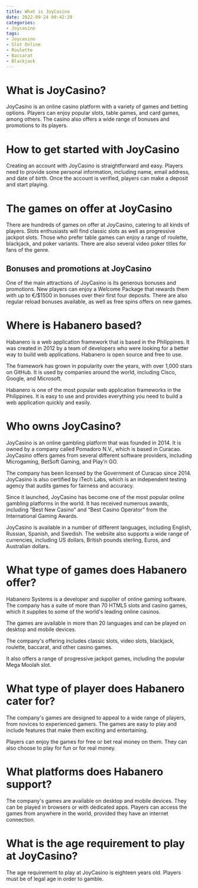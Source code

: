 ```yaml
---
title: What is JoyCasino
date: 2022-09-24 00:42:29
categories:
- Joycasino
tags:
- Joycasino
- Slot Online
- Roulette
- Baccarat
- Blackjack
---
```



#  What is JoyCasino?

JoyCasino is an online casino platform with a variety of games and betting options. Players can enjoy popular slots, table games, and card games, among others. The casino also offers a wide range of bonuses and promotions to its players.



# How to get started with JoyCasino

Creating an account with JoyCasino is straightforward and easy. Players need to provide some personal information, including name, email address, and date of birth. Once the account is verified, players can make a deposit and start playing.


# The games on offer at JoyCasino

There are hundreds of games on offer at JoyCasino, catering to all kinds of players. Slots enthusiasts will find classic slots as well as progressive jackpot slots. Those who prefer table games can enjoy a range of roulette, blackjack, and poker variants. There are also several video poker titles for fans of the genre.




##  Bonuses and promotions at JoyCasino

One of the main attractions of JoyCasino is its generous bonuses and promotions. New players can enjoy a Welcome Package that rewards them with up to €/$1500 in bonuses over their first four deposits. There are also regular reload bonuses available, as well as free spins offers on new games.

#  Where is Habanero based?

Habanero is a web application framework that is based in the Philippines. It was created in 2012 by a team of developers who were looking for a better way to build web applications. Habanero is open source and free to use.

The framework has grown in popularity over the years, with over 1,000 stars on GitHub. It is used by companies around the world, including Cisco, Google, and Microsoft.

Habanero is one of the most popular web application frameworks in the Philippines. It is easy to use and provides everything you need to build a web application quickly and easily.

#  Who owns JoyCasino?

JoyCasino is an online gambling platform that was founded in 2014. It is owned by a company called Pomadoro N.V., which is based in Curacao. JoyCasino offers games from several different software providers, including Microgaming, BetSoft Gaming, and Play’n GO.

The company has been licensed by the Government of Curacao since 2014. JoyCasino is also certified by iTech Labs, which is an independent testing agency that audits games for fairness and accuracy.

Since it launched, JoyCasino has become one of the most popular online gambling platforms in the world. It has received numerous awards, including “Best New Casino” and “Best Casino Operator” from the International Gaming Awards.

JoyCasino is available in a number of different languages, including English, Russian, Spanish, and Swedish. The website also supports a wide range of currencies, including US dollars, British pounds sterling, Euros, and Australian dollars.

#  What type of games does Habanero offer?

Habanero Systems is a developer and supplier of online gaming software. The company has a suite of more than 70 HTML5 slots and casino games, which it supplies to some of the world's leading online casinos.

The games are available in more than 20 languages and can be played on desktop and mobile devices.

The company's offering includes classic slots, video slots, blackjack, roulette, baccarat, and other casino games.

It also offers a range of progressive jackpot games, including the popular Mega Moolah slot.

# What type of player does Habanero cater for?

The company's games are designed to appeal to a wide range of players, from novices to experienced gamers. The games are easy to play and include features that make them exciting and entertaining.

Players can enjoy the games for free or bet real money on them. They can also choose to play for fun or for real money.

# What platforms does Habanero support?

The company's games are available on desktop and mobile devices. They can be played in browsers or with dedicated apps. Players can access the games from anywhere in the world, provided they have an internet connection.

#  What is the age requirement to play at JoyCasino?

The age requirement to play at JoyCasino is eighteen years old. Players must be of legal age in order to gamble.